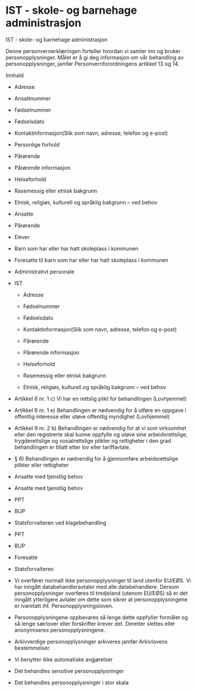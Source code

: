 # IST - skole- og barnehage administrasjon

IST - skole- og barnehage administrasjon

  

Denne personvernerklæringen forteller hvordan vi samler inn og bruker personopplysninger. Målet er å gi deg informasjon om vår behandling av personopplysninger, jamfør Personvernforordningens artikkel 13 og 14.

  

Innhald

*   Adresse  
    
*   Ansattnummer  
    
*   Fødselnummer  
    
*   Fødselsdato  
    
*   Kontaktinformasjon(Slik som navn, adresse, telefon og e-post)  
    
*   Personlige forhold  
    
*   Pårørende  
    
*   Pårørende informasjon  
    
*   Helseforhold  
    
*   Rasemessig eller etnisk bakgrunn  
    
*   Etnisk, religiøs, kulturell og språklig bakgrunn – ved behov  
    
*   Ansatte  
    
*   Pårørende  
    
*   Elever  
    
*   Barn som har eller har hatt skoleplass i kommunen  
    
*   Foresatte til barn som har eller har hatt skoleplass i kommunen  
    
*   Administrativt personale  
    
*   IST  
    
    *   Adresse
    
    *   Fødselnummer
    
    *   Fødselsdato
    
    *   Kontaktinformasjon(Slik som navn, adresse, telefon og e-post)
    
    *   Pårørende
    
    *   Pårørende informasjon
    
    *   Helseforhold
    
    *   Rasemessig eller etnisk bakgrunn
    
    *   Etnisk, religiøs, kulturell og språklig bakgrunn – ved behov
    
*   Artikkel 6 nr. 1 c) Vi har en rettslig plikt for behandlingen (Lovhjemmel)  
    
*   Artikkel 6 nr. 1 e) Behandlingen er nødvendig for å utføre en oppgave i offentlig interesse eller utøve offentlig myndighet (Lovhjemmel)  
    
*   Artikkel 9 nr. 2 b) Behandlingen er nødvendig for at vi som virksomhet eller den registrerte skal kunne oppfylle og utøve sine arbeidsrettslige, trygderettslige og sosialrettslige plikter og rettigheter i den grad behandlingen er tillatt etter lov eller tariffavtale.  
    
*   § 6) Behandlingen er nødvendig for å gjennomføre arbeidsrettslige plikter eller rettigheter  
    
*   Ansatte med tjenstlig behov  
    
*   Ansatte med tjenstlig behov  
    
*   PPT  
    
*   BUP  
    
*   Statsforvalteren ved klagebehandling  
    
*   PPT  
    
*   BUP  
    
*   Foresatte  
    
*   Statsforvalteren  
    
*   Vi overfører normalt ikke personopplysninger til land utenfor EU/EØS. Vi har inngått databehandleravtaler med alle databehandlere. Dersom personopplysninger overføres til tredjeland (utenom EU/EØS) så er det inngått ytterligere avtaler om dette som sikrer at personopplysningene er ivaretatt iht. Personopplysningsloven.  
    
*   Personopplysningene oppbevares så lenge dette oppfyller formålet og så lenge særlover eller forskrifter krever det. Deretter slettes eller anonymiseres personopplysningene.  
    
*   Arkivverdige personopplysninger arkiveres jamfør Arkivlovens bestemmelser.  
    
*   Vi benytter ikke automatiske avgjørelser  
    
*   Det behandles sensitive personopplysninger  
    
*   Det behandles personopplysninger i stor skala